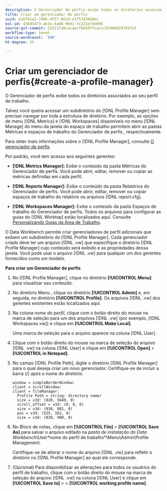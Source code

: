 ```yaml
---
description: O Gerenciador de perfis exibe todos os diretórios associados ao seu perfil de trabalho.
title: Criar um gerenciador de perfis
uuid: e16741e2-740b-4f57-861d-e2f57d30abbc
exl-id: 43b95473-ab3e-4a80-9b91-7c221e74b096
source-git-commit: 232117a8cacaecf8e5d7fcaccc5290d6297947e5
workflow-type: tm+mt
source-wordcount: '390'
ht-degree: 2%

---
```


# Criar um gerenciador de perfis{#create-a-profile-manager}

O Gerenciador de perfis exibe todos os diretórios associados ao seu perfil de trabalho.

Talvez você queira acessar um subdiretório do [!DNL Profile Manager] sem precisar navegar por toda a estrutura de diretório. Por exemplo, as opções de menu [!DNL Metrics] e [!DNL Workspaces] disponíveis no menu [!DNL Manage] do menu da janela do espaço de trabalho permitem abrir as pastas Métricas e espaços de trabalho do Gerenciador de perfis , respectivamente.

Para obter mais informações sobre o [!DNL Profile Manager], consulte [O gerenciador de perfis](https://experienceleague.adobe.com/docs/data-workbench/using/client/ui-analysis-features/cstm-prof-files-mgrs/c-new-prof-mgrs.html).

Por padrão, você tem acesso aos seguintes gerentes:

* **[!DNL Metrics Manager]:** Exibe o conteúdo da pasta Métricas do Gerenciador de perfis. Você pode abrir, editar, remover ou copiar as métricas definidas em cada perfil.
* **[!DNL Reports Manager]:** Exibe o conteúdo da pasta Relatórios do Gerenciador de perfis. Você pode abrir, editar, remover ou copiar espaços de trabalho do relatório ou arquivos [!DNL report.cfg].

* **[!DNL Workspaces Manager]:** Exibe o conteúdo da pasta Espaços de trabalho do Gerenciador de perfis. Todos os arquivos para configurar as guias do [!DNL Worktop] estão localizados aqui. Consulte [Personalizando Guias da Área de Trabalho](../../../../home/c-get-started/c-intf-anlys-ftrs/c-cstm-wktp-tabs/c-cstm-wktp-tabs.md).

O Data Workbench permite criar gerenciadores de perfil adicionais que exibem um subdiretório do [!DNL Profile Manager]. Cada gerenciador criado deve ter um arquivo [!DNL .vw] que especifique o diretório [!DNL Profile Manager] cujo conteúdo será exibido e as propriedades dessa janela. Você pode usar o arquivo [!DNL .vw] para qualquer um dos gerentes fornecidos como um modelo.

**Para criar um Gerenciador de perfis**

1. No [!DNL Profile Manager], clique no diretório **[!UICONTROL Menu]** para visualizar seu conteúdo.
1. No diretório Menu , clique no diretório **[!UICONTROL Admin]** e, em seguida, no diretório **[!UICONTROL Profile]**. Os arquivos [!DNL .vw] dos gerentes existentes estão localizados aqui.
1. Na coluna *nome do perfil*, clique com o botão direito do mouse na marca de seleção para um dos arquivos [!DNL .vw] (por exemplo, [!DNL Workspaces.vw]) e clique em **[!UICONTROL Make Local]**.

   Uma marca de seleção para o arquivo aparece na coluna [!DNL User].

1. Clique com o botão direito do mouse na marca de seleção do arquivo [!DNL .vw] na coluna [!DNL User] e clique em **[!UICONTROL Open]** > **[!UICONTROL in Notepad]**.
1. No campo [!DNL Profile Path], digite o diretório [!DNL Profile Manager] para o qual deseja criar um novo gerenciador. Certifique-se de incluir a barra (/) após o nome do diretório.

   ```
   window = simpleBorderWindow:
   client = scrollWindow: 
   client = fileManager:
     Profile Path = string: directory name/
     size = v3d: (820, 5649, 0)
     scroll_offset = v3d: (0, 0, 0)
     size = v3d: (830, 881, 0)
     pos = v3d: (525, 162, 0)
     size = v3d: (830, 900, 0)
   ```

1. No Bloco de notas, clique em **[!UICONTROL File]** > **[!UICONTROL Save As]** para salvar o arquivo editado na *pasta de instalação do Data Workbench*\User\*nome do perfil de trabalho*\Menu\Admin\Profile Management.

   Certifique-se de alterar o nome do arquivo [!DNL .vw] para refletir o diretório no [!DNL Profile Manager] ao qual ele corresponde.

1. (Opcional) Para disponibilizar as alterações para todos os usuários do perfil de trabalho, clique com o botão direito do mouse na marca de seleção do arquivo [!DNL .vw] na coluna [!DNL User] e clique em **[!UICONTROL Save to]** > &lt; **[!UICONTROL working profile name]**.

